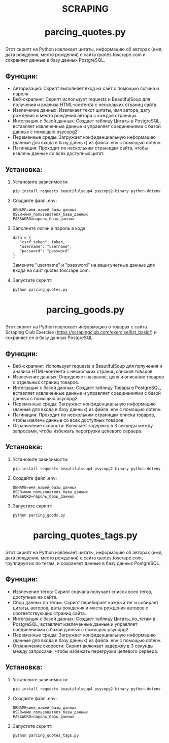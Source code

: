 # <p align="center">SCRAPING</p>
# <p align="center">parcing_quotes.py</p>
Этот скрипт на Python извлекает цитаты, информацию об авторах (имя, дата рождения, место рождения) с сайта quotes.toscrape.com и сохраняет данные в базу данных PostgreSQL.

## Функции:

 * Авторизация: Скрипт выполняет вход на сайт с помощью логина и пароля .
 * Веб-скрапинг: Скрипт использует requests и BeautifulSoup для получения и анализа HTML-контента с нескольких страниц сайта.
 * Извлечение данных: Извлекает текст цитаты, имя автора, дату рождения и место рождения автора с каждой страницы.
 * Интеграция с базой данных: Создает таблицу Цитаты в PostgreSQL, вставляет извлеченные данные и управляет соединениями с базой данных с помощью psycopg2.
 * Переменные среды: Загружает конфиденциальную информацию (данные для входа в базу данных) из файла .env с помощью dotenv.
 * Пагинация: Проходит по нескольким страницам сайта, чтобы извлечь данные со всех доступных цитат.

## Установка:

1. Установите зависимости:
    ```
    pip install requests beautifulsoup4 psycopg2-binary python-dotenv
    ```

2. Создайте файл .env:
    ```
    DBNAME=имя_вашей_базы_данных
    USER=имя_пользователя_базы_данных
    PASSWORD=пароль_базы_данных
    ```

3. Заполните логин и пароль в коде:
     ```
    data = {
        "csrf_token": token,
        "username": "username",
        "password": "password"
    }
     ```
    Замените "username" и "password" на ваши учетные данные для входа на сайт quotes.toscrape.com.


5. Запустите скрипт:
     ```
    python parcing_quotes.py 
     ```
# <p align="center">parcing_goods.py</p>

Этот скрипт на Python извлекает информацию о товарах с сайта Scraping Club Exercise (https://scrapingclub.com/exercise/list_basic/) и сохраняет ее в базу данных PostgreSQL.

## Функции:

* Веб-скрапинг: Использует requests и BeautifulSoup для получения и анализа HTML-контента с нескольких страниц списков товаров.
* Извлечение данных: Определяет название, цену и описание товаров с отдельных страниц товаров.
* Интеграция с базой данных: Создает таблицу Товары  в PostgreSQL, вставляет извлеченные данные и управляет соединениями с базой данных с помощью psycopg2.
* Переменные среды: Загружает конфиденциальную информацию (данные для входа в базу данных) из файла .env с помощью dotenv.
* Пагинация: Проходит по нескольким страницам списка товаров, чтобы извлечь данные со всех доступных товаров.
* Ограничение скорости: Включает задержку в 3 секунды между запросами, чтобы избежать перегрузки целевого сервера.

## Установка:

1. Установите зависимости:
     ```
    pip install requests beautifulsoup4 psycopg2-binary python-dotenv
     ```

2. Создайте файл .env:
     ```
    DBNAME=имя_вашей_базы_данных
    USER=имя_пользователя_базы_данных
    PASSWORD=пароль_базы_данных
     ```

3. Запустите скрипт:
     ```
    python parcing_goods.py 
     ```
# <p align="center">parcing_quotes_tags.py</p>

Этот скрипт на Python извлекает цитаты, информацию об авторах (имя, дата рождения, место рождения) с сайта quotes.toscrape.com, группируя их по тегам, и сохраняет данные в базу данных PostgreSQL. 

## Функции:

* Извлечение тегов: Скрипт сначала получает список всех тегов, доступных на сайте.
* Сбор данных по тегам:  Скрипт перебирает каждый тег и собирает цитаты, авторов, даты рождения и места рождения авторов с соответствующих страниц сайта.
* Интеграция с базой данных: Создает таблицу Цитаты_по_тегам в PostgreSQL, вставляет извлеченные данные и управляет соединениями с базой данных с помощью psycopg2.
* Переменные среды: Загружает конфиденциальную информацию (данные для входа в базу данных) из файла .env с помощью dotenv.
* Ограничение скорости: Скрипт включает задержку в 3 секунды между запросами, чтобы избежать перегрузки целевого сервера.

## Установка:

1. Установите зависимости:
     ```
    pip install requests beautifulsoup4 psycopg2-binary python-dotenv
     ```

2. Создайте файл .env:
     ```
    DBNAME=имя_вашей_базы_данных
    USER=имя_пользователя_базы_данных
    PASSWORD=пароль_базы_данных
     ```

3. Запустите скрипт:
     ```
    python parcing_quotes_tags.py 
     ```
